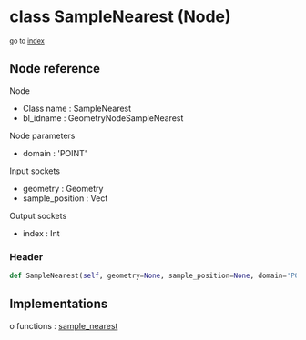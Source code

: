 # class SampleNearest (Node)

<sub>go to [index](/docs/index.md)</sub>

## Node reference

Node
 - Class name : SampleNearest
 - bl_idname : GeometryNodeSampleNearest

Node parameters
 - domain : 'POINT'

Input sockets
 - geometry : Geometry
 - sample_position : Vect

Output sockets
 - index : Int

### Header

``` python
def SampleNearest(self, geometry=None, sample_position=None, domain='POINT', node_label=None, node_color=None):
```

## Implementations

o functions : [sample_nearest](/docs/GeoNodes_classes/sample_nearest.md)

